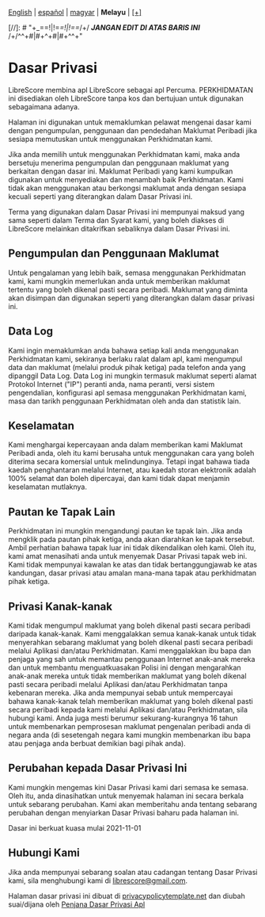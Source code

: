 <div dir="ltr" align="left">

‎[English](/docs/en/PRIVACY-POLICY.md) | ‎[español](/docs/es/POLÍTICA-DE-PRIVACIDAD.md) | ‎[magyar](/docs/hu/ADATVÉDELMI-IRÁNYELVEK.md) | ‎**Melayu** | ‎[[+]](https://weblate.librescore.org/projects/librescore/docs)

[//]: # "\+\_==!|!=_=!|!==_/+/ ***JANGAN EDIT DI ATAS BARIS INI*** /+/^^+#|#+^+#|#+^^\+\"

# Dasar Privasi

LibreScore membina apl LibreScore sebagai apl Percuma. PERKHIDMATAN ini disediakan oleh LibreScore tanpa kos dan bertujuan untuk digunakan sebagaimana adanya.

Halaman ini digunakan untuk memaklumkan pelawat mengenai dasar kami dengan pengumpulan, penggunaan dan pendedahan Maklumat Peribadi jika sesiapa memutuskan untuk menggunakan Perkhidmatan kami.

Jika anda memilih untuk menggunakan Perkhidmatan kami, maka anda bersetuju menerima pengumpulan dan penggunaan maklumat yang berkaitan dengan dasar ini. Maklumat Peribadi yang kami kumpulkan digunakan untuk menyediakan dan menambah baik Perkhidmatan. Kami tidak akan menggunakan atau berkongsi maklumat anda dengan sesiapa kecuali seperti yang diterangkan dalam Dasar Privasi ini.

Terma yang digunakan dalam Dasar Privasi ini mempunyai maksud yang sama seperti dalam Terma dan Syarat kami, yang boleh diakses di LibreScore melainkan ditakrifkan sebaliknya dalam Dasar Privasi ini.

## Pengumpulan dan Penggunaan Maklumat

Untuk pengalaman yang lebih baik, semasa menggunakan Perkhidmatan kami, kami mungkin memerlukan anda untuk memberikan maklumat tertentu yang boleh dikenal pasti secara peribadi. Maklumat yang diminta akan disimpan dan digunakan seperti yang diterangkan dalam dasar privasi ini.

## Data Log

Kami ingin memaklumkan anda bahawa setiap kali anda menggunakan Perkhidmatan kami, sekiranya berlaku ralat dalam apl, kami mengumpul data dan maklumat (melalui produk pihak ketiga) pada telefon anda yang dipanggil Data Log. Data Log ini mungkin termasuk maklumat seperti alamat Protokol Internet (\"IP\") peranti anda, nama peranti, versi sistem pengendalian, konfigurasi apl semasa menggunakan Perkhidmatan kami, masa dan tarikh penggunaan Perkhidmatan oleh anda dan statistik lain.

## Keselamatan

Kami menghargai kepercayaan anda dalam memberikan kami Maklumat Peribadi anda, oleh itu kami berusaha untuk menggunakan cara yang boleh diterima secara komersial untuk melindunginya. Tetapi ingat bahawa tiada kaedah penghantaran melalui Internet, atau kaedah storan elektronik adalah 100% selamat dan boleh dipercayai, dan kami tidak dapat menjamin keselamatan mutlaknya.

## Pautan ke Tapak Lain

Perkhidmatan ini mungkin mengandungi pautan ke tapak lain. Jika anda mengklik pada pautan pihak ketiga, anda akan diarahkan ke tapak tersebut. Ambil perhatian bahawa tapak luar ini tidak dikendalikan oleh kami. Oleh itu, kami amat menasihati anda untuk menyemak Dasar Privasi tapak web ini. Kami tidak mempunyai kawalan ke atas dan tidak bertanggungjawab ke atas kandungan, dasar privasi atau amalan mana-mana tapak atau perkhidmatan pihak ketiga.

## Privasi Kanak-kanak

Kami tidak mengumpul maklumat yang boleh dikenal pasti secara peribadi daripada kanak-kanak. Kami menggalakkan semua kanak-kanak untuk tidak menyerahkan sebarang maklumat yang boleh dikenal pasti secara peribadi melalui Aplikasi dan/atau Perkhidmatan. Kami menggalakkan ibu bapa dan penjaga yang sah untuk memantau penggunaan Internet anak-anak mereka dan untuk membantu menguatkuasakan Polisi ini dengan mengarahkan anak-anak mereka untuk tidak memberikan maklumat yang boleh dikenal pasti secara peribadi melalui Aplikasi dan/atau Perkhidmatan tanpa kebenaran mereka. Jika anda mempunyai sebab untuk mempercayai bahawa kanak-kanak telah memberikan maklumat yang boleh dikenal pasti secara peribadi kepada kami melalui Aplikasi dan/atau Perkhidmatan, sila hubungi kami. Anda juga mesti berumur sekurang-kurangnya 16 tahun untuk membenarkan pemprosesan maklumat pengenalan peribadi anda di negara anda (di sesetengah negara kami mungkin membenarkan ibu bapa atau penjaga anda berbuat demikian bagi pihak anda).

## Perubahan kepada Dasar Privasi Ini

Kami mungkin mengemas kini Dasar Privasi kami dari semasa ke semasa. Oleh itu, anda dinasihatkan untuk menyemak halaman ini secara berkala untuk sebarang perubahan. Kami akan memberitahu anda tentang sebarang perubahan dengan menyiarkan Dasar Privasi baharu pada halaman ini.

Dasar ini berkuat kuasa mulai 2021-11-01

## Hubungi Kami

Jika anda mempunyai sebarang soalan atau cadangan tentang Dasar Privasi kami, sila menghubungi kami di [librescore@gmail.com](mailto:librescore@gmail.com).

Halaman dasar privasi ini dibuat di [privacypolicytemplate.net](https://privacypolicytemplate.net) dan diubah suai/dijana oleh [Penjana Dasar Privasi Apl](https://app-privacy-policy-generator.nisrulz.com)
